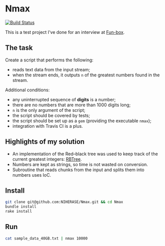 # Nmax

[![Build Status](https://travis-ci.org/NIHERASE/Nmax.svg?branch=master)](https://travis-ci.org/NIHERASE/Nmax)

This is a test project I've done for an interview at [Fun-box](https://fun-box.ru).

## The task

Create a script that performs the following:
* reads text data from the input stream;
* when the stream ends, it outputs `n` of the greatest numbers found in the stream.

Additional conditions:
* any uninterrupted sequence of **digits** is a number;
* there are no numbers that are more than 1000 digits long;
* `n` is the only argument of the script;
* the script should be covered by tests;
* the script should be set up as a `gem` (providing the executable `nmax`);
* integration with Travis CI is a plus.

## Highlights of my solution

* An implementation of the Red–black tree was used to keep track of the current greatest integers: [RBTree](https://www.rubydoc.info/gems/rbtree/0.4.2).
* Numbers are kept as strings, so time is not wasted on conversion.
* Subroutine that reads chunks from the input and splits them into numbers uses IoC.

## Install

```bash
git clone git@github.com:NIHERASE/Nmax.git && cd Nmax
bundle install
rake install
```

## Run

```bash
cat sample_data_40GB.txt | nmax 10000
```
